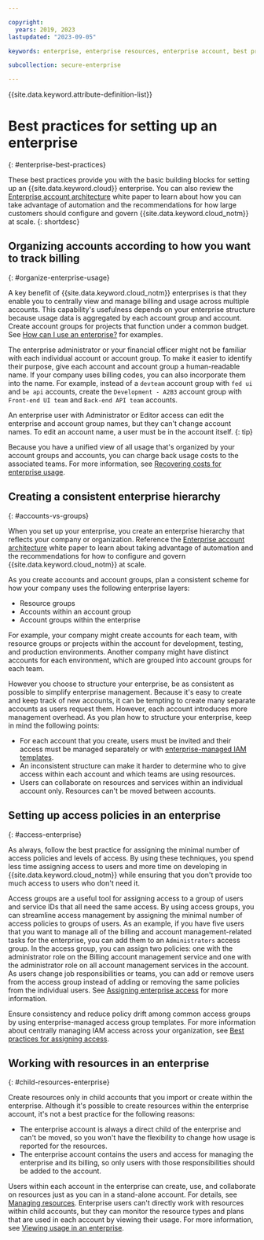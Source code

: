 ```yaml
---

copyright:
  years: 2019, 2023
lastupdated: "2023-09-05"

keywords: enterprise, enterprise resources, enterprise account, best practices, setting up an enterprise

subcollection: secure-enterprise

---
```


{{site.data.keyword.attribute-definition-list}}


# Best practices for setting up an enterprise
{: #enterprise-best-practices}

These best practices provide you with the basic building blocks for setting up an {{site.data.keyword.cloud}} enterprise. You can also review the [Enterprise account architecture](/docs/enterprise-account-architecture) white paper to learn about how you can take advantage of automation and the recommendations for how large customers should configure and govern {{site.data.keyword.cloud_notm}} at scale.
{: shortdesc}

## Organizing accounts according to how you want to track billing
{: #organize-enterprise-usage}

A key benefit of {{site.data.keyword.cloud_notm}} enterprises is that they enable you to centrally view and manage billing and usage across multiple accounts. This capability's usefulness depends on your enterprise structure because usage data is aggregated by each account group and account. Create account groups for projects that function under a common budget. See [How can I use an enterprise?](/docs/secure-enterprise?topic=secure-enterprise-what-is-enterprise#enterprise-use-cases) for examples.

The enterprise administrator or your financial officer might not be familiar with each individual account or account group. To make it easier to identify their purpose, give each account and account group a human-readable name. If your company uses billing codes, you can also incorporate them into the name. For example, instead of a `devteam` account group with `fed ui` and `be api` accounts, create the `Development - A2B3` account group with `Front-end UI team` and `Back-end API team` accounts.

An enterprise user with Administrator or Editor access can edit the enterprise and account group names, but they can't change account names. To edit an account name, a user must be in the account itself.
{: tip}

Because you have a unified view of all usage that's organized by your account groups and accounts, you can charge back usage costs to the associated teams. For more information, see [Recovering costs for enterprise usage](/docs/billing-usage?topic=billing-usage-enterprise-usage#enterprise-cost-recovery).

## Creating a consistent enterprise hierarchy
{: #accounts-vs-groups}

When you set up your enterprise, you create an enterprise hierarchy that reflects your company or organization. Reference the [Enterprise account architecture](/docs/enterprise-account-architecture) white paper to learn about taking advantage of automation and the recommendations for how to configure and govern {{site.data.keyword.cloud_notm}} at scale.

As you create accounts and account groups, plan a consistent scheme for how your company uses the following enterprise layers:

- Resource groups
- Accounts within an account group
- Account groups within the enterprise

For example, your company might create accounts for each team, with resource groups or projects within the account for development, testing, and production environments. Another company might have distinct accounts for each environment, which are grouped into account groups for each team.

However you choose to structure your enterprise, be as consistent as possible to simplify enterprise management. Because it's easy to create and keep track of new accounts, it can be tempting to create many separate accounts as users request them. However, each account introduces more management overhead. As you plan how to structure your enterprise, keep in mind the following points:

- For each account that you create, users must be invited and their access must be managed separately or with [enterprise-managed IAM templates](/docs/secure-enterprise?topic=secure-enterprise-access-enterprises).
- An inconsistent structure can make it harder to determine who to give access within each account and which teams are using resources.
- Users can collaborate on resources and services within an individual account only. Resources can't be moved between accounts.

## Setting up access policies in an enterprise
{: #access-enterprise}

As always, follow the best practice for assigning the minimal number of access policies and levels of access. By using these techniques, you spend less time assigning access to users and more time on developing in {{site.data.keyword.cloud_notm}} while ensuring that you don't provide too much access to users who don't need it.

Access groups are a useful tool for assigning access to a group of users and service IDs that all need the same access. By using access groups, you can streamline access management by assigning the minimal number of access policies to groups of users. As an example, if you have five users that you want to manage all of the billing and account management-related tasks for the enterprise, you can add them to an `Administrators` access group. In the access group, you can assign two policies: one with the administrator role on the Billing account management service and one with the administrator role on all account management services in the account. As users change job responsibilities or teams, you can add or remove users from the access group instead of adding or removing the same policies from the individual users. See [Assigning enterprise access](/docs/secure-enterprise?topic=secure-enterprise-assign-access-enterprise) for more information.

Ensure consistency and reduce policy drift among common access groups by using enterprise-managed access group templates. For more information about centrally managing IAM access across your organization, see [Best practices for assigning access](/docs/secure-enterprise?topic=secure-enterprise-access-enterprises).


## Working with resources in an enterprise
{: #child-resources-enterprise}

Create resources only in child accounts that you import or create within the enterprise. Although it's possible to create resources within the enterprise account, it's not a best practice for the following reasons:

- The enterprise account is always a direct child of the enterprise and can't be moved, so you won't have the flexibility to change how usage is reported for the resources.
- The enterprise account contains the users and access for managing the enterprise and its billing, so only users with those responsibilities should be added to the account.

Users within each account in the enterprise can create, use, and collaborate on resources just as you can in a stand-alone account. For details, see [Managing resources](/docs/account?topic=account-manage_resource). Enterprise users can't directly work with resources within child accounts, but they can monitor the resource types and plans that are used in each account by viewing their usage. For more information, see [Viewing usage in an enterprise](/docs/billing-usage?topic=billing-usage-enterprise-usage).
